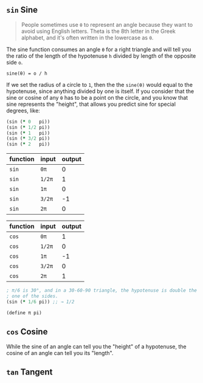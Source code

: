 ## `sin` Sine

> People sometimes use `θ` to represent an angle because they want to avoid
> using English letters. Theta is the 8th letter in the Greek alphabet, and it's
> often written in the lowercase as `θ`.

The sine function consumes an angle `θ` for a right triangle and will tell you 
the ratio of the length of the hypotenuse `h` divided by length of the opposite 
side `o`.

`sine(θ) = o / h`

If we set the radius of a circle to `1`, then the the `sine(θ)` would equal to
the hypotenuse, since anything divided by one is itself. If you consider that
the sine or cosine of any `θ` has to be a point on the circle, and you know that
sine represents the "height", that allows you predict sine for special degrees,
like:

``` clojure
(sin (* 0   pi))
(sin (* 1/2 pi))
(sin (* 1   pi))
(sin (* 3/2 pi))
(sin (* 2   pi))
```

| function | input      | output
| -------- | ---------- | ------
| `sin`    | `0π`       | 0
| `sin`    | `1/2π`     | 1
| `sin`    | `1π`       | 0
| `sin`    | `3/2π`     | -1
| `sin`    | `2π`       | 0 

| function | input      | output
| -------- | ---------- | ------
| `cos`    | `0π`       | 1
| `cos`    | `1/2π`     | 0
| `cos`    | `1π`       | -1
| `cos`    | `3/2π`     | 0
| `cos`    | `2π`       | 1

``` clojure
; π/6 is 30°, and in a 30-60-90 triangle, the hypotenuse is double the length of
; one of the sides.
(sin (* 1/6 pi)) ;; → 1/2

(define π pi)
```

## `cos` Cosine

While the sine of an angle can tell you the "height" of a hypotenuse, the cosine
of an angle can tell you its "length".

## `tan` Tangent

